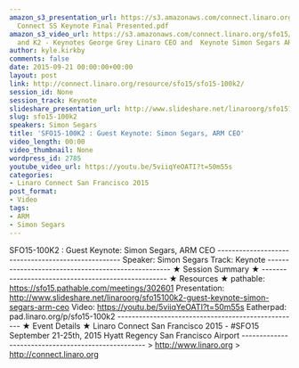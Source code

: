 ```yaml
---
amazon_s3_presentation_url: https://s3.amazonaws.com/connect.linaro.org/sfo15/Presentations/09-21-Monday/Linaro
  Connect SS Keynote Final Presented.pdf
amazon_s3_video_url: https://s3.amazonaws.com/connect.linaro.org/sfo15/Videos/09-21-Monday/SFO15-100K1
  and K2 - Keynotes George Grey Linaro CEO and  Keynote Simon Segars ARM CEO.mp4
author: kyle.kirkby
comments: false
date: 2015-09-21 00:00:00+00:00
layout: post
link: http://connect.linaro.org/resource/sfo15/sfo15-100k2/
session_id: None
session_track: Keynote
slideshare_presentation_url: http://www.slideshare.net/linaroorg/sfo15100k2-guest-keynote-simon-segars-arm-ceo
slug: sfo15-100k2
speakers: Simon Segars
title: 'SFO15-100K2 : Guest Keynote: Simon Segars, ARM CEO'
video_length: 00:00
video_thumbnail: None
wordpress_id: 2785
youtube_video_url: https://youtu.be/5viiqYeOATI?t=50m55s
categories:
- Linaro Connect San Francisco 2015
post_format:
- Video
tags:
- ARM
- Simon Segars
---
```


SFO15-100K2 : Guest Keynote: Simon Segars, ARM CEO  ---------------------------------------------------  Speaker: Simon Segars Track: Keynote ---------------------------------------------------  ★ Session Summary ★  ---------------------------------------------------  ★ Resources ★ pathable: https://sfo15.pathable.com/meetings/302601 Presentation: http://www.slideshare.net/linaroorg/sfo15100k2-guest-keynote-simon-segars-arm-ceo Video: https://youtu.be/5viiqYeOATI?t=50m55s Eatherpad: pad.linaro.org/p/sfo15-100k2  ---------------------------------------------------  ★ Event Details ★ Linaro Connect San Francisco 2015 - #SFO15 September 21-25th, 2015 Hyatt Regency San Francisco Airport ---------------------------------------------------  > http://www.linaro.org > http://connect.linaro.org
